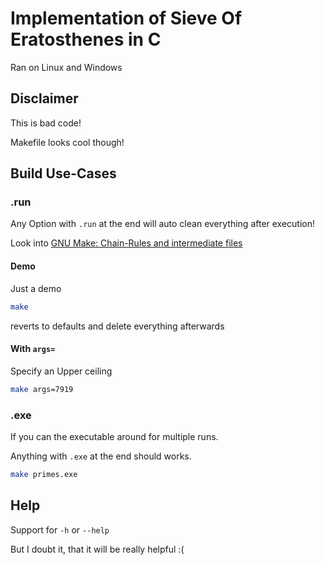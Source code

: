 # Implementation of Sieve Of Eratosthenes in C

Ran on Linux and Windows

## Disclaimer

This is bad code!

Makefile looks cool though!

## Build Use-Cases

### .run

Any Option with `.run` at the end will auto clean everything after execution!

Look into [GNU Make: Chain-Rules and intermediate files](https://www.gnu.org/software/make/manual/html_node/Chained-Rules.html)

#### Demo

Just a demo

```bash
make
```

reverts to defaults and delete everything afterwards

#### With `args=`

Specify an Upper ceiling

```bash
make args=7919
```

### .exe

If you can the executable around for multiple runs.

Anything with `.exe` at the end should works.

```bash
make primes.exe
```

## Help

Support for `-h` or `--help`

But I doubt it, that it will be really helpful :(
